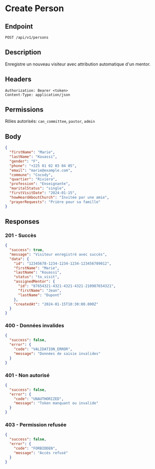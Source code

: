 # Create Person

## Endpoint
`POST /api/v1/persons`

## Description
Enregistre un nouveau visiteur avec attribution automatique d'un mentor.

## Headers
```
Authorization: Bearer <token>
Content-Type: application/json
```

## Permissions
Rôles autorisés: `can_committee`, `pastor`, `admin`

## Body
```json
{
  "firstName": "Marie",
  "lastName": "Kouassi",
  "gender": "F",
  "phone": "+225 01 02 03 04 05",
  "email": "marie@example.com",
  "commune": "Cocody",
  "quartier": "Riviera",
  "profession": "Enseignante",
  "maritalStatus": "single",
  "firstVisitDate": "2024-01-15",
  "howHeardAboutChurch": "Invitée par une amie",
  "prayerRequests": "Prière pour sa famille"
}
```

## Responses

### 201 - Succès
```json
{
  "success": true,
  "message": "Visiteur enregistré avec succès",
  "data": {
    "id": "12345678-1234-1234-1234-123456789012",
    "firstName": "Marie",
    "lastName": "Kouassi",
    "status": "to_visit",
    "assignedMentor": {
      "id": "87654321-4321-4321-4321-210987654321",
      "firstName": "Jean",
      "lastName": "Dupont"
    },
    "createdAt": "2024-01-15T10:30:00.000Z"
  }
}
```

### 400 - Données invalides
```json
{
  "success": false,
  "error": {
    "code": "VALIDATION_ERROR",
    "message": "Données de saisie invalides"
  }
}
```

### 401 - Non autorisé
```json
{
  "success": false,
  "error": {
    "code": "UNAUTHORIZED",
    "message": "Token manquant ou invalide"
  }
}
```

### 403 - Permission refusée
```json
{
  "success": false,
  "error": {
    "code": "FORBIDDEN",
    "message": "Accès refusé"
  }
}
```